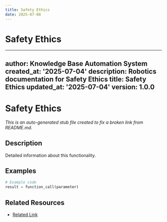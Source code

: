 ```yaml
---
title: Safety Ethics
date: 2025-07-08
---
```


# Safety Ethics

---
author: Knowledge Base Automation System
created_at: '2025-07-04'
description: Robotics documentation for Safety Ethics
title: Safety Ethics
updated_at: '2025-07-04'
version: 1.0.0
---

# Safety Ethics

*This is an auto-generated stub file created to fix a broken link from README.md.*

## Description

Detailed information about this functionality.

## Examples

```python
# Example code
result = function_call(parameter)
```

## Related Resources

- [Related Link](./related_resource.md)
